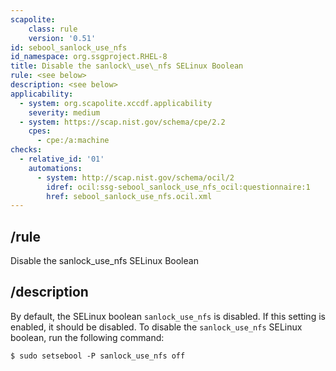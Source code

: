 ```yaml
---
scapolite:
    class: rule
    version: '0.51'
id: sebool_sanlock_use_nfs
id_namespace: org.ssgproject.RHEL-8
title: Disable the sanlock\_use\_nfs SELinux Boolean
rule: <see below>
description: <see below>
applicability:
  - system: org.scapolite.xccdf.applicability
    severity: medium
  - system: https://scap.nist.gov/schema/cpe/2.2
    cpes:
      - cpe:/a:machine
checks:
  - relative_id: '01'
    automations:
      - system: http://scap.nist.gov/schema/ocil/2
        idref: ocil:ssg-sebool_sanlock_use_nfs_ocil:questionnaire:1
        href: sebool_sanlock_use_nfs.ocil.xml
---
```



## /rule

Disable the sanlock\_use\_nfs SELinux Boolean

## /description

By
default, the SELinux boolean `sanlock_use_nfs` is disabled. If this
setting is enabled, it should be disabled. To disable the
`sanlock_use_nfs` SELinux boolean, run the following command:

``` 
$ sudo setsebool -P sanlock_use_nfs off
```
